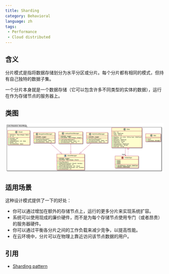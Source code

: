 ```yaml
---
title: Sharding 
category: Behavioral
language: zh
tags:  
 - Performance
 - Cloud distributed
---
```


## 含义 
分片模式是指将数据存储划分为水平分区或分片。每个分片都有相同的模式，但持有自己独特的数据子集。

一个分片本身就是一个数据存储（它可以包含许多不同类型的实体的数据），运行在作为存储节点的服务器上。

## 类图
![alt text](etc/sharding.urm.png "Sharding pattern class diagram")

## 适用场景 
这种设计模式提供了一下的好处：

- 你可以通过增加在额外的存储节点上，运行的更多分片来实现系统扩容。
- 系统可以使用现成的廉价硬件，而不是为每个存储节点使用专门（或者昂贵）的服务器硬件。
- 你可以通过平衡各分片之间的工作负载来减少竞争，以提高性能。
- 在云环境中，分片可以在物理上靠近访问该节点数据的用户。

## 引用

* [Sharding pattern](https://docs.microsoft.com/en-us/azure/architecture/patterns/sharding)